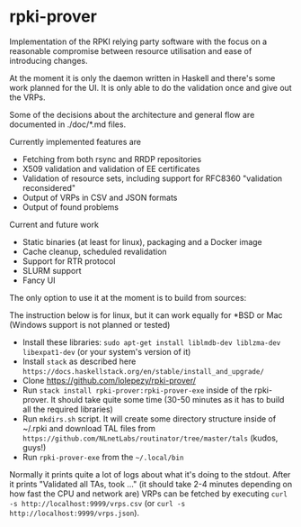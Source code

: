 # rpki-prover

Implementation of the RPKI relying party software with the focus on a reasonable compromise between resource utilisation and ease of introducing changes.

At the moment it is only the daemon written in Haskell and there's some work planned for the UI. It is only able to do the validation once and give out the VRPs. 

Some of the decisions about the architecture and general flow are documented in ./doc/*.md files.

Currently implemented features are

- Fetching from both rsync and RRDP repositories
- X509 validation and validation of EE certificates 
- Validation of resource sets, including support for RFC8360 "validation reconsidered"
- Output of VRPs in CSV and JSON formats
- Output of found problems

Current and future work
- Static binaries (at least for linux), packaging and a Docker image
- Cache cleanup, scheduled revalidation
- Support for RTR protocol
- SLURM support
- Fancy UI

The only option to use it at the moment is to build from sources:

The instruction below is for linux, but it can work equally for \*BSD or Mac (Windows support is not planned or tested)
    
   - Install these libraries: `sudo apt-get install liblmdb-dev liblzma-dev libexpat1-dev` (or your system's version of it)
   - Install `stack` as described here `https://docs.haskellstack.org/en/stable/install_and_upgrade/`
   - Clone https://github.com/lolepezy/rpki-prover/
   - Run `stack install rpki-prover:rpki-prover-exe` inside of the rpki-prover. It should take quite some time (30-50 minutes as it has to build all the required libraries)
   - Run `mkdirs.sh` script. It will create some directory structure inside of ~/.rpki and download TAL files from `https://github.com/NLnetLabs/routinator/tree/master/tals` (kudos, guys!)
   - Run `rpki-prover-exe` from the `~/.local/bin`

Normally it prints quite a lot of logs about what it's doing to the stdout. After it prints "Validated all TAs, took ..." (it should take 2-4 minutes depending on how fast the CPU and network are) VRPs can be fetched by executing `curl -s http://localhost:9999/vrps.csv` (or `curl -s http://localhost:9999/vrps.json`).


 
